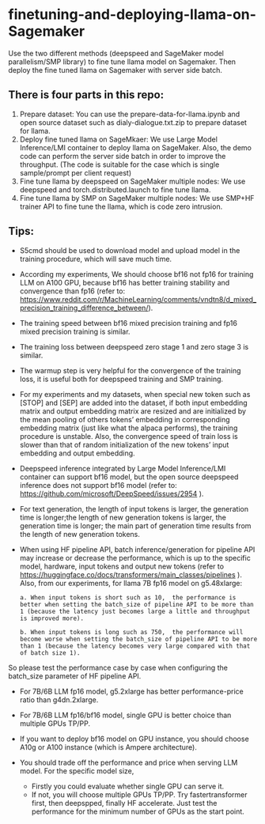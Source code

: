 # finetuning-and-deploying-llama-on-Sagemaker

Use the two different methods (deepspeed and SageMaker model parallelism/SMP library) to fine tune llama model on Sagemaker. Then deploy the fine tuned llama on Sagemaker with server side batch. 

## There is four parts in this repo:
1. Prepare dataset: You can use the prepare-data-for-llama.ipynb and open source dataset such as dialy-dialogue.txt.zip to prepare dataset for llama.
2. Deploy fine tuned llama on SageMkaer: We use Large Model Inference/LMI container to deploy llama on SageMaker. Also, the demo code can perform the server side batch in order to improve the throughput. (The code is suitable for the case which is single sample/prompt per client request)
3. Fine tune llama by deepspeed on SageMaker multiple nodes: We use deepspeed and torch.distributed.launch to fine tune llama. 
4. Fine tune llama by SMP on SageMaker multiple nodes: We use SMP+HF trainer API to fine tune the llama, which is code zero intrusion.

## Tips:
* S5cmd should be used to download model and upload model in the training procedure, which will save much time.
* According my experiments, We should choose bf16 not fp16 for training LLM on A100 GPU, because bf16 has better training stability and convergence than fp16 (refer to: https://www.reddit.com/r/MachineLearning/comments/vndtn8/d_mixed_precision_training_difference_between/).
* The training speed between bf16 mixed precision training and fp16 mixed precision training is similar.
* The training loss between deepspeed zero stage 1 and zero stage 3 is similar.
* The warmup step is very helpful for the convergence of the training loss, it is useful both for deepspeed training and SMP training.
* For my experiments and my datasets, when special new token such as [STOP] and [SEP] are added into the dataset, if both input embedding matrix and output embedding matrix are resized and are initialized by the mean pooling of others tokens’ embedding in corresponding embedding matrix (just like what the alpaca performs), the training procedure is unstable. Also, the convergence speed of train loss is slower than that of random initialization of the new tokens’ input embedding and output embedding.
* Deepspeed inference integrated by Large Model Inference/LMI container can support bf16 model, but the open source deepspeed inference does not support bf16 model (refer to:  https://github.com/microsoft/DeepSpeed/issues/2954 ).
* For text generation,  the length of input tokens is larger, the generation time is longer;the length of new generation tokens is larger, the generation time is longer; the main part of generation time results from the length of new generation tokens.
* When using HF pipeline API, batch inference/generation for pipeline API may increase or decrease the performance, which is up to the specific model, hardware, input tokens and output new tokens  (refer to https://huggingface.co/docs/transformers/main_classes/pipelines ). Also, from our experiments, for llama 7B fp16 model on g5.48xlarge:

      a. When input tokens is short such as 10,  the performance is better when setting the batch_size of pipeline API to be more than 1 (because the latency just becomes large a little and throughput is improved more).
      
      b. When input tokens is long such as 750,  the performance will become worse when setting the batch_size of pipeline API to be more than 1 (because the latency becomes very large compared with that of batch size 1).

So please test the performance case by case when configuring the batch_size parameter of HF pipeline API.

* For 7B/6B LLM fp16 model, g5.2xlarge has better performance-price ratio than g4dn.2xlarge.
* For 7B/6B LLM fp16/bf16 model, single GPU is better choice than multiple GPUs TP/PP. 
* If you want to deploy bf16 model on GPU instance, you should choose A10g or A100 instance (which is  Ampere architecture).
* You should trade off the performance and price when serving LLM model.  For the specific model size, 

    * Firstly you could evaluate whether single GPU can serve it. 
    * If not, you will choose multiple GPUs TP/PP.  Try fastertransformer first, then deepspped, finally HF accelerate. Just test the performance for the minimum number of GPUs as the start point.



